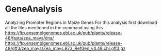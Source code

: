 # GeneAnalysis
Analyzing Promoter Regions in Maize Genes
For this analysis first download all the files mentioned in the command using this https://ftp.ensemblgenomes.ebi.ac.uk/pub/plants/release-48/fasta/zea_mays/dna/
https://ftp.ensemblgenomes.ebi.ac.uk/pub/plants/release-48/gff3/zea_mays/Zea_mays.B73_RefGen_v4.48.chr.gff3.gz
